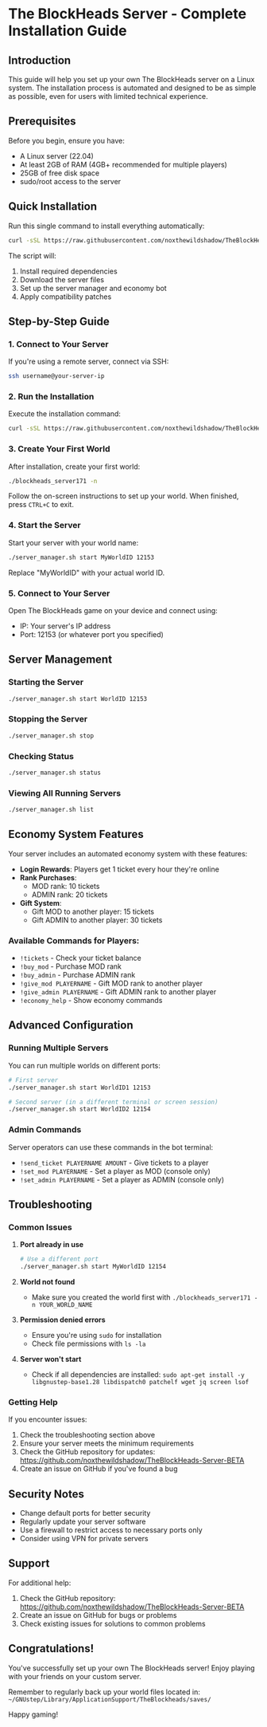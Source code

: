 # The BlockHeads Server - Complete Installation Guide

## Introduction

This guide will help you set up your own The BlockHeads server on a Linux system. The installation process is automated and designed to be as simple as possible, even for users with limited technical experience.

## Prerequisites

Before you begin, ensure you have:
- A Linux server (22.04)
- At least 2GB of RAM (4GB+ recommended for multiple players)
- 25GB of free disk space
- sudo/root access to the server

## Quick Installation

Run this single command to install everything automatically:

```bash
curl -sSL https://raw.githubusercontent.com/noxthewildshadow/TheBlockHeads-Server-BETA/refs/heads/main/installer.sh | sudo bash
```

The script will:
1. Install required dependencies
2. Download the server files
3. Set up the server manager and economy bot
4. Apply compatibility patches

## Step-by-Step Guide

### 1. Connect to Your Server

If you're using a remote server, connect via SSH:
```bash
ssh username@your-server-ip
```

### 2. Run the Installation

Execute the installation command:
```bash
curl -sSL https://raw.githubusercontent.com/noxthewildshadow/TheBlockHeads-Server-BETA/refs/heads/main/installer.sh | sudo bash
```

### 3. Create Your First World

After installation, create your first world:
```bash
./blockheads_server171 -n
```

Follow the on-screen instructions to set up your world. When finished, press `CTRL+C` to exit.

### 4. Start the Server

Start your server with your world name:
```bash
./server_manager.sh start MyWorldID 12153
```

Replace "MyWorldID" with your actual world ID.

### 5. Connect to Your Server

Open The BlockHeads game on your device and connect using:
- IP: Your server's IP address
- Port: 12153 (or whatever port you specified)

## Server Management

### Starting the Server
```bash
./server_manager.sh start WorldID 12153
```

### Stopping the Server
```bash
./server_manager.sh stop
```

### Checking Status
```bash
./server_manager.sh status
```

### Viewing All Running Servers
```bash
./server_manager.sh list
```

## Economy System Features

Your server includes an automated economy system with these features:

- **Login Rewards**: Players get 1 ticket every hour they're online
- **Rank Purchases**: 
  - MOD rank: 10 tickets
  - ADMIN rank: 20 tickets
- **Gift System**:
  - Gift MOD to another player: 15 tickets
  - Gift ADMIN to another player: 30 tickets

### Available Commands for Players:
- `!tickets` - Check your ticket balance
- `!buy_mod` - Purchase MOD rank
- `!buy_admin` - Purchase ADMIN rank
- `!give_mod PLAYERNAME` - Gift MOD rank to another player
- `!give_admin PLAYERNAME` - Gift ADMIN rank to another player
- `!economy_help` - Show economy commands

## Advanced Configuration

### Running Multiple Servers

You can run multiple worlds on different ports:
```bash
# First server
./server_manager.sh start WorldID1 12153

# Second server (in a different terminal or screen session)
./server_manager.sh start WorldID2 12154
```

### Admin Commands

Server operators can use these commands in the bot terminal:
- `!send_ticket PLAYERNAME AMOUNT` - Give tickets to a player
- `!set_mod PLAYERNAME` - Set a player as MOD (console only)
- `!set_admin PLAYERNAME` - Set a player as ADMIN (console only)

## Troubleshooting

### Common Issues

1. **Port already in use**
   ```bash
   # Use a different port
   ./server_manager.sh start MyWorldID 12154
   ```

2. **World not found**
   - Make sure you created the world first with `./blockheads_server171 -n YOUR_WORLD_NAME`

3. **Permission denied errors**
   - Ensure you're using `sudo` for installation
   - Check file permissions with `ls -la`

4. **Server won't start**
   - Check if all dependencies are installed: `sudo apt-get install -y libgnustep-base1.28 libdispatch0 patchelf wget jq screen lsof`

### Getting Help

If you encounter issues:

1. Check the troubleshooting section above
2. Ensure your server meets the minimum requirements
3. Check the GitHub repository for updates: https://github.com/noxthewildshadow/TheBlockHeads-Server-BETA
4. Create an issue on GitHub if you've found a bug

## Security Notes

- Change default ports for better security
- Regularly update your server software
- Use a firewall to restrict access to necessary ports only
- Consider using VPN for private servers

## Support

For additional help:
1. Check the GitHub repository: https://github.com/noxthewildshadow/TheBlockHeads-Server-BETA
2. Create an issue on GitHub for bugs or problems
3. Check existing issues for solutions to common problems

## Congratulations!

You've successfully set up your own The BlockHeads server! Enjoy playing with your friends on your custom server.

Remember to regularly back up your world files located in:
`~/GNUstep/Library/ApplicationSupport/TheBlockheads/saves/`

Happy gaming!
